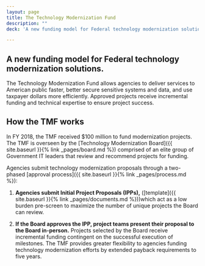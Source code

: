 ```yaml
---
layout: page
title: The Technology Modernization Fund
description: ""
deck: 'A new funding model for Federal technology modernization solutions.'

---
```


## A new funding model for Federal technology modernization solutions.

The Technology Modernization Fund allows agencies to deliver services to American public faster, better secure sensitive systems and data, and use taxpayer dollars more efficiently. Approved projects receive incremental funding and technical expertise to ensure project success. 


## How the TMF works

In FY 2018, the TMF received $100 million to fund modernization projects. The TMF is overseen by the [Technology Modernization Board]({{ site.baseurl }}{% link _pages/board.md %}) comprised of an elite group of Government IT leaders that review and recommend projects for funding. 

Agencies submit technology modernization proposals through a two-phased [approval process]({{ site.baseurl }}{% link _pages/process.md %}): 

1. **Agencies submit Initial Project Proposals (IPPs),** ([template]({{ site.baseurl }}{% link _pages/documents.md %}))which act as a low burden pre-screen to maximize the number of unique projects the Board can review.

2. **If the Board approves the IPP, project teams present their proposal to the Board in-person.** Projects selected by the Board receive incremental funding contingent on the successful execution of milestones. The TMF provides greater flexibility to agencies funding technology modernization efforts by extended payback requirements to five years. 
